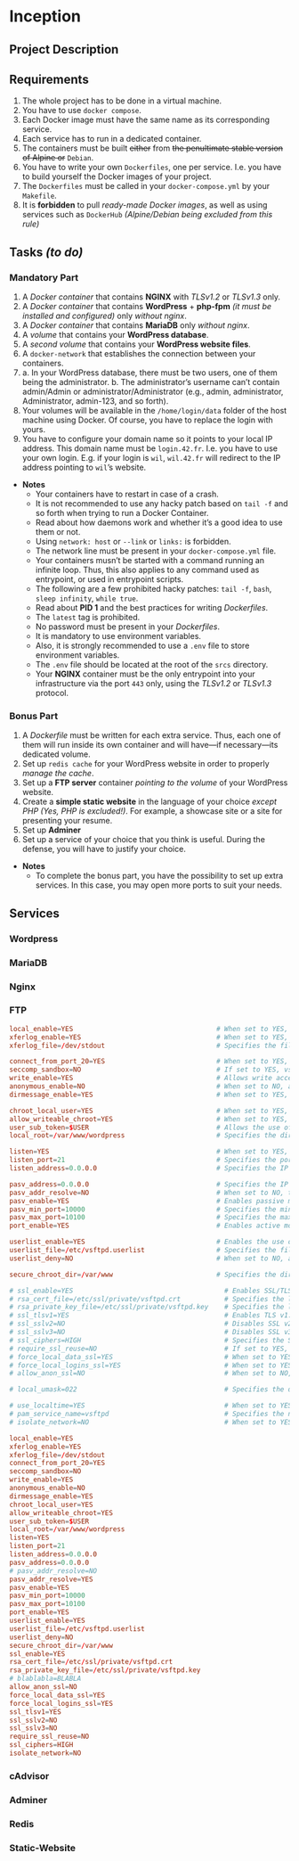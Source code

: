 # Inception

## Project Description

## Requirements

1. The whole project has to be done in a virtual machine.
2. You have to use `docker compose`.
3. Each Docker image must have the same name as its corresponding service.
4. Each service has to run in a dedicated container.
5. The containers must be built ~~either~~ from ~~the penultimate stable version of Alpine or~~ `Debian`.
6. You have to write your own `Dockerfiles`, one per service. I.e. you have to build yourself the Docker images of your project.
7. The `Dockerfiles` must be called in your `docker-compose.yml` by your `Makefile`.
8. It is **forbidden** to pull *ready-made Docker images*, as well as using services such as `DockerHub` *(Alpine/Debian being excluded from this rule)*

## Tasks _(to do)_

### Mandatory Part

1. A *Docker container* that contains **NGINX** with *TLSv1.2* or *TLSv1.3* only.
2. A *Docker container* that contains **WordPress** + **php-fpm** *(it must be installed and configured)* only *without nginx*.
3. A *Docker container* that contains **MariaDB** only *without nginx*.
4. A *volume* that contains your **WordPress database**.
5. A *second volume* that contains your **WordPress website files**.
6. A `docker-network` that establishes the connection between your containers.
7. a. In your WordPress database, there must be two users, one of them being the administrator.
  b. The administrator’s username can’t contain admin/Admin or administrator/Administrator (e.g., admin, administrator, Administrator, admin-123, and so forth).
8. Your volumes will be available in the `/home/login/data` folder of the host machine using Docker. Of course, you have to replace the login with yours.
9. You have to configure your domain name so it points to your local IP address. This domain name must be `login.42.fr`. I.e. you have to use your own login. E.g. if your login is `wil`, `wil.42.fr` will redirect to the IP address pointing to `wil`’s website.

- **Notes**
  - Your containers have to restart in case of a crash.
  - It is not recommended to use any hacky patch based on `tail -f` and so forth when trying to run a Docker Container.
  - Read about how daemons work and whether it’s a good idea to use them or not.
  - Using `network: host` or `--link` or `links:` is forbidden.
  - The network line must be present in your `docker-compose.yml` file.
  - Your containers musn’t be started with a command running an infinite loop. Thus, this also applies to any command used as entrypoint, or used in entrypoint scripts.
  - The following are a few prohibited hacky patches: `tail -f`, `bash`, `sleep infinity`, `while true`.
  - Read about **PID 1** and the best practices for writing *Dockerfiles*.
  - The `latest` tag is prohibited.
  - No password must be present in your *Dockerfiles*.
  - It is mandatory to use environment variables.
  - Also, it is strongly recommended to use a `.env` file to store environment variables.
  - The `.env` file should be located at the root of the `srcs` directory.
  - Your **NGINX** container must be the only entrypoint into your infrastructure via the port `443` only, using the *TLSv1.2* or *TLSv1.3* protocol.

### Bonus Part

1. A *Dockerfile* must be written for each extra service. Thus, each one of them will run inside its own container and will have—if necessary—its dedicated volume.
2. Set up `redis cache` for your WordPress website in order to properly *manage the cache*.
3. Set up a **FTP server** container *pointing to the volume* of your WordPress website.
4. Create a **simple static website** in the language of your choice *except PHP* *(Yes, PHP is excluded!)*. For example, a showcase site or a site for presenting your resume.
5. Set up **Adminer**
6. Set up a service of your choice that you think is useful. During the defense, you will have to justify your choice.

- **Notes**
  - To complete the bonus part, you have the possibility to set up extra services. In this case, you may open more ports to suit your needs.

## Services

### Wordpress

### MariaDB

### Nginx

### FTP

```conf
local_enable=YES                                    # When set to YES, allows local users to log in to the FTP server.
xferlog_enable=YES                                  # When set to YES, enables logging of file transfer activities on the FTP server.
xferlog_file=/dev/stdout                            # Specifies the file where the file transfer logs will be written. In this case, it is set to /dev/stdout.

connect_from_port_20=YES                            # When set to YES, the FTP server will require incoming data connections to originate from port 20.
seccomp_sandbox=NO                                  # If set to YES, vsftpd will use seccomp to sandbox the FTP server, which is a security feature. However, in this case, it is set to NO.
write_enable=YES                                    # Allows write access to the FTP server for authenticated users.
anonymous_enable=NO                                 # When set to NO, anonymous access to the FTP server is disabled.
dirmessage_enable=YES                               # When set to YES, allows messages to be displayed when a user changes directories on the FTP server.

chroot_local_user=YES                               # When set to YES, users will be jailed into their home directories upon login.
allow_writeable_chroot=YES                          # When set to YES, authenticated users will be allowed to upload files even when chrooted into their home directory.
user_sub_token=$USER                                # Allows the use of the $USER variable to substitute the authenticated username in the local_root option.
local_root=/var/www/wordpress                       # Specifies the directory that will be used as the root directory for the FTP server. In this case, it is set to /var/www/wordpress.

listen=YES                                          # When set to YES, the FTP server will listen for incoming connections.
listen_port=21                                      # Specifies the port number that the FTP server will listen on. In this case, it is set to 21.
listen_address=0.0.0.0                              # Specifies the IP address that the FTP server will listen on.

pasv_address=0.0.0.0                                # Specifies the IP address that will be used for passive mode connections.
pasv_addr_resolve=NO                                # When set to NO, the FTP server will not try to resolve the IP address of the client for passive mode connections.
pasv_enable=YES                                     # Enables passive mode connections to the FTP server.
pasv_min_port=10000                                 # Specifies the minimum port number to be used for passive mode connections.
pasv_max_port=10100                                 # Specifies the maximum port number to be used for passive mode connections.
port_enable=YES                                     # Enables active mode connections to the FTP server.

userlist_enable=YES                                 # Enables the use of a user list file, which is specified in the userlist_file option.
userlist_file=/etc/vsftpd.userlist                  # Specifies the file containing a list of users who are allowed to connect to the FTP server.
userlist_deny=NO                                    # When set to NO, allows users on the userlist_file to connect to the FTP server. If set to YES, denies access to users on the userlist_file.

secure_chroot_dir=/var/www                          # Specifies the directory where the chroot jail for users will be created. In this case, it is set to /var/www.

# ssl_enable=YES                                      # Enables SSL/TLS encryption for the FTP server.
# rsa_cert_file=/etc/ssl/private/vsftpd.crt           # Specifies the location of the SSL/TLS certificate file.
# rsa_private_key_file=/etc/ssl/private/vsftpd.key    # Specifies the location of the SSL/TLS private key file.
# ssl_tlsv1=YES                                       # Enables TLS v1.0 encryption for the FTP server.
# ssl_sslv2=NO                                        # Disables SSL v2 encryption for the FTP server.
# ssl_sslv3=NO                                        # Disables SSL v3 encryption for the FTP server.
# ssl_ciphers=HIGH                                    # Specifies the SSL/TLS ciphers that will be used for encryption. In this case, it is set to HIGH.
# require_ssl_reuse=NO                                # If set to YES, requires that SSL/TLS session reuse be used for data transfers.
# force_local_data_ssl=YES                            # When set to YES, forces SSL/TLS encryption for data transfers.
# force_local_logins_ssl=YES                          # When set to YES, forces SSL/TLS encryption for user logins.
# allow_anon_ssl=NO                                   # When set to NO, anonymous users are not allowed to use SSL/TLS encryption for data transfers.

# local_umask=022                                     # Specifies the default umask for file permissions on the FTP server.

# use_localtime=YES                                   # When set to YES, the FTP server will use the local system time instead of UTC time for file timestamps.
# pam_service_name=vsftpd                             # Specifies the name of the PAM service that will be used for authentication.
# isolate_network=NO                                  # When set to YES, the FTP server will try to isolate network sessions for each user.
```


```conf
local_enable=YES
xferlog_enable=YES
xferlog_file=/dev/stdout
connect_from_port_20=YES
seccomp_sandbox=NO
write_enable=YES
anonymous_enable=NO
dirmessage_enable=YES
chroot_local_user=YES
allow_writeable_chroot=YES
user_sub_token=$USER
local_root=/var/www/wordpress
listen=YES
listen_port=21
listen_address=0.0.0.0
pasv_address=0.0.0.0
# pasv_addr_resolve=NO
pasv_addr_resolve=YES
pasv_enable=YES
pasv_min_port=10000
pasv_max_port=10100
port_enable=YES
userlist_enable=YES
userlist_file=/etc/vsftpd.userlist
userlist_deny=NO
secure_chroot_dir=/var/www
ssl_enable=YES
rsa_cert_file=/etc/ssl/private/vsftpd.crt
rsa_private_key_file=/etc/ssl/private/vsftpd.key
# blablabla=BLABLA
allow_anon_ssl=NO
force_local_data_ssl=YES
force_local_logins_ssl=YES
ssl_tlsv1=YES
ssl_sslv2=NO
ssl_sslv3=NO
require_ssl_reuse=NO
ssl_ciphers=HIGH
isolate_network=NO

```

### cAdvisor

### Adminer

### Redis

### Static-Website

